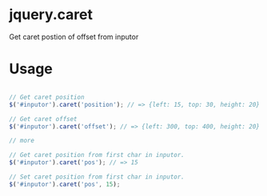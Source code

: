 jquery.caret
============

Get caret postion of offset from inputor

Usage
=====

```javascript

// Get caret position
$('#inputor').caret('position'); // => {left: 15, top: 30, height: 20}

// Get caret offset
$('#inputor').caret('offset'); // => {left: 300, top: 400, height: 20}

// more

// Get caret position from first char in inputor.
$('#inputor').caret('pos'); // => 15

// Set caret position from first char in inputor.
$('#inputor').caret('pos', 15);

```
